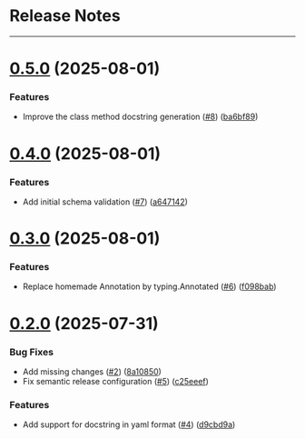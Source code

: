 # Release Notes
---

# [0.5.0](https://github.com/osl-incubator/doxs/compare/0.4.0...0.5.0) (2025-08-01)


### Features

* Improve the class method docstring generation ([#8](https://github.com/osl-incubator/doxs/issues/8)) ([ba6bf89](https://github.com/osl-incubator/doxs/commit/ba6bf89c05c0e837ca5509936dde1a3d8af969fd))

# [0.4.0](https://github.com/osl-incubator/doxs/compare/0.3.0...0.4.0) (2025-08-01)


### Features

* Add initial schema validation ([#7](https://github.com/osl-incubator/doxs/issues/7)) ([a647142](https://github.com/osl-incubator/doxs/commit/a64714264bec158fdbb8395a66532fbcf8c6f458))

# [0.3.0](https://github.com/osl-incubator/doxs/compare/0.2.0...0.3.0) (2025-08-01)


### Features

* Replace homemade Annotation by typing.Annotated ([#6](https://github.com/osl-incubator/doxs/issues/6)) ([f098bab](https://github.com/osl-incubator/doxs/commit/f098bab285039104e33618844058e2f571534a13))

# [0.2.0](https://github.com/osl-incubator/doxs/compare/0.1.0...0.2.0) (2025-07-31)


### Bug Fixes

* Add missing changes ([#2](https://github.com/osl-incubator/doxs/issues/2)) ([8a10850](https://github.com/osl-incubator/doxs/commit/8a108509297a4ff4488529c96012875e975c2a8a))
* Fix semantic release configuration ([#5](https://github.com/osl-incubator/doxs/issues/5)) ([c25eeef](https://github.com/osl-incubator/doxs/commit/c25eeefbb94b4931f1bcd99cd9ddb2c97919e559))


### Features

* Add support for docstring in yaml format ([#4](https://github.com/osl-incubator/doxs/issues/4)) ([d9cbd9a](https://github.com/osl-incubator/doxs/commit/d9cbd9a731975c82e7842c8f03bbf1373a269ba3))
